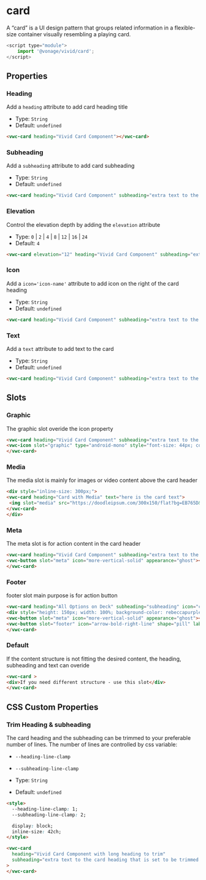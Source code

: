 # card

A “card” is a UI design pattern that groups related information in a flexible-size container visually resembling a playing card.

```js
<script type="module">
    import '@vonage/vivid/card';
</script>
```

## Properties

### Heading

Add a `heading` attribute to add card heading title

- Type: `String`
- Default: `undefined`

```html preview
<vwc-card heading="Vivid Card Component"></vwc-card>
```

### Subheading

Add a `subheading` attribute to add card subheading

- Type: `String`
- Default: `undefined`

```html preview
<vwc-card heading="Vivid Card Component" subheading="extra text to the card heading"></vwc-card>
```

### Elevation

Control the elevation depth by adding the `elevation` attribute

- Type: `0` | `2` | `4` | `8` | `12` | `16` | `24`
- Default: `4`

```html preview
<vwc-card elevation="12" heading="Vivid Card Component" subheading="extra text to the card heading" icon="chat-line" text="the card can contain multiple lines of text"></vwc-card>
```

### Icon

Add a `icon='icon-name'` attribute to add icon on the right of the card heading

- Type: `String`
- Default: `undefined`

```html preview
<vwc-card heading="Vivid Card Component" subheading="extra text to the card heading" icon="chat-line"></vwc-card>
```

### Text

Add a `text` attribute to add text to the card

- Type: `String`
- Default: `undefined`

```html preview
<vwc-card heading="Vivid Card Component" subheading="extra text to the card heading" text="the card can contain multiple lines of text"></vwc-card>
```

## Slots

### Graphic

The graphic slot overide the icon property

```html preview
<vwc-card heading="Vivid Card Component" subheading="extra text to the card heading">
<vwc-icon slot="graphic" type="android-mono" style="font-size: 44px; color: var(--vvd-color-sucess)" ></vwc-icon>
</vwc-card>
```

### Media

The media slot is mainly for images or video content above the card header

```html preview
<div style="inline-size: 300px;">
<vwc-card heading="Card with Media" text="here is the card text">
 <img slot="media" src="https://doodleipsum.com/300x150/flat?bg=EB765D&amp;i=7d5ed3bc0c215d1359b2a63d03cf1540" alt="Sitting on Floor"style="width: 100%; height: 150px; object-fit: cover;"/>
</vwc-card>
</div>
```

### Meta

The meta slot is for action content in the card header

```html preview
<vwc-card heading="Vivid Card Component" subheading="extra text to the card heading">
<vwc-button slot="meta" icon="more-vertical-solid" appearance="ghost"></vwc-button>
</vwc-card>
```

### Footer

footer slot main purpose is for action button

```html preview
<vwc-card heading="All Options on Deck" subheading="subheading" icon="chat-line" text="here is the card text">
<div style="height: 150px; width: 100%; background-color: rebeccapurple;" slot="media"></div>
<vwc-button slot="meta" icon="more-vertical-solid" appearance="ghost"></vwc-button>
<vwc-button slot="footer" icon="arrow-bold-right-line" shape="pill" label="Action" appearance="outlined"></vwc-button>
</vwc-card>
```

### Default

If the content structure is not fitting the desired content, the heading, subheading and text can overide

```html preview
<vwc-card >
<div>If you need different structure - use this slot</div>
</vwc-card>
```

## CSS Custom Properties

### Trim Heading & subheading

The card heading and the subheading can be trimmed to your preferable number of lines.
The number of lines are controlled by css variable:

- `--heading-line-clamp`
- `--subheading-line-clamp`

- Type: `String`
- Default: `undefined`

```html preview
<style>
  --heading-line-clamp: 1;
  --subheading-line-clamp: 2;

  display: block;
  inline-size: 42ch;
</style>

<vwc-card
  heading="Vivid Card Component with long heading to trim"
  subheading="extra text to the card heading that is set to be trimmed after 2 lines so the card will not be too long"
>
</vwc-card>
```
